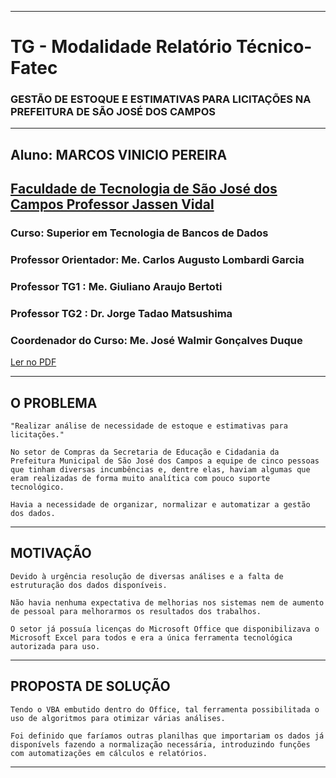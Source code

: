 * * *
# TG - Modalidade Relatório Técnico-Fatec
### **GESTÃO DE ESTOQUE E ESTIMATIVAS PARA LICITAÇÕES NA PREFEITURA DE SÃO JOSÉ DOS CAMPOS**
* * *
## Aluno: **MARCOS VINICIO PEREIRA**
## [Faculdade de Tecnologia de São José dos Campos Professor Jassen Vidal](http://sjc.fatec.sp.gov.br/)
### Curso: **Superior em Tecnologia de Bancos de Dados**
### Professor Orientador: Me. Carlos Augusto Lombardi Garcia
### Professor TG1       : Me. Giuliano Araujo Bertoti 
### Professor TG2       : Dr. Jorge Tadao Matsushima 
### Coordenador do Curso: Me. José Walmir Gonçalves Duque

[Ler no PDF](https://github.com/MarcosVP-Fatec/RT-Fatec-Estoque/blob/master/TG%20-%20Marcos%20Vinicio%20Pereira%20-%20Modalidade%203%20-%20Relat%C3%B3rio%20T%C3%A9cnico.pdf/)

* * *
## O PROBLEMA

	"Realizar análise de necessidade de estoque e estimativas para licitações."

	No setor de Compras da Secretaria de Educação e Cidadania da Prefeitura Municipal de São José dos Campos a equipe de cinco pessoas que tinham diversas incumbências e, dentre elas, haviam algumas que eram realizadas de forma muito analítica com pouco suporte tecnológico.

	Havia a necessidade de organizar, normalizar e automatizar a gestão dos dados.

*   *   *

## MOTIVAÇÃO

	Devido à urgência resolução de diversas análises e a falta de estruturação dos dados disponíveis.

	Não havia nenhuma expectativa de melhorias nos sistemas nem de aumento de pessoal para melhorarmos os resultados dos trabalhos.

	O setor já possuía licenças do Microsoft Office que disponibilizava o Microsoft Excel para todos e era a única ferramenta tecnológica autorizada para uso.
	
*   *   *

## PROPOSTA DE SOLUÇÃO

	Tendo o VBA embutido dentro do Office, tal ferramenta possibilitada o uso de algoritmos para otimizar várias análises.

	Foi definido que faríamos outras planilhas que importariam os dados já disponívels fazendo a normalização necessária, introduzindo funções com automatizações em cálculos e relatórios.

*   *   *


